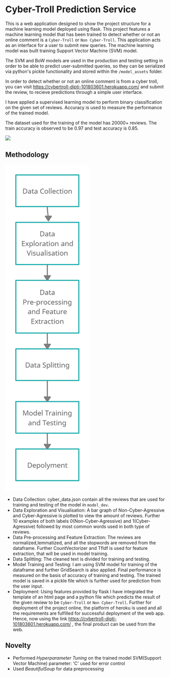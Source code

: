 # Cyber-Troll Prediction Service

This is a web application designed to show the project structure for a machine learning model deployed using flask. This project features a machine learning model that has been trained to detect whether or not an online comment is a `Cyber-Troll` or `Non Cyber-Troll`. This application acts as an interface for a user to submit new queries. The machine learning model was built training Support Vector Machine (SVM) model.


The SVM and BoW models are used in the production and testing setting in order to be able to predict user-submitted queries, so they can be serialized via python's pickle functionality and stored within the `/model_assets` folder. 

In order to detect whether or not an online comment is from a cyber troll, you can visit https://cybertroll-dipti-101803601.herokuapp.com/ and submit the review, to recieve predictions through a simple user interface. 

I have applied a supervised learning model to perform binary classification on the given set of reviews. Accuracy is used to measure the performance of the trained model.

The dataset used for the training of the model has 20000+ reviews. The train accuracy is observed to be 0.97 and test accuracy is 0.85.

![](IO_Screenshots/Capture.jpg)

## Methodology

![](Methodology.jpg)

* Data Collection: cyber_data.json contain all the reviews that are used for training and testing of the model in `model_dev`.
* Data Exploration and Visualisation: A bar graph of Non-Cyber-Agressive and Cyber-Agressive is plotted to view the amount of reviews. Further 10 examples of both labels 0(Non-Cyber-Agressive) and 1(Cyber-Agressive) followed by most common words used in both type of reviews.
* Data Pre-processing and Feature Extraction: The reviews are normalized,lemmatized, and all the stopwords are removed from the dataframe. Further CountVectorizer and TfIdf is used for feature extraction, that will be used in model training.
* Data Splitting: The cleaned text is divided for training and testing.
* Model Training and Testing: I am using SVM model for training of the dataframe and further GridSearch is also applied. Final performance is measured on the basis of accuracy of training and testing. The trained model is saved in a pickle file which is further used for prediction from the user input.
* Deployment: Using features provided by flask I have integrated the template of an html page and a python file which predicts the result of the given review to be `Cyber-Troll` or `Non Cyber-Troll`. Further for deployment of the project online, the platform of heroku is used and all the requirements are fulfilled for successful deployment of the web app. Hence, now using the link https://cybertroll-dipti-101803601.herokuapp.com/ , the final product can be used from the web.

## Novelty
- Performed *Hyperparameter Tuning* on the trained model
SVM(Support Vector Machine) parameter: 'C' used for error control
- Used *BeautifulSoup* for data preprocessing
